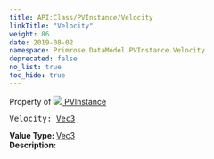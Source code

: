 ```yaml
---
title: API:Class/PVInstance/Velocity
linkTitle: "Velocity"
weight: 86
date: 2019-08-02
namespace: Primrose.DataModel.PVInstance.Velocity
deprecated: false
no_list: true
toc_hide: true
---
```

Property of <a href="/docs/api-reference/Class/PVInstance"><img src="/icons/silk/default.png"/>&nbsp;PVInstance</a>
<pre class="method-declaration">
Velocity: <a class="type" href="/docs/api-reference/DataType/Vec3">Vec3</a></pre>
<b>Value Type: </b>
<a class="type" href="/docs/api-reference/DataType/Vec3">Vec3</a>
<br/>
<b>Description: </b>